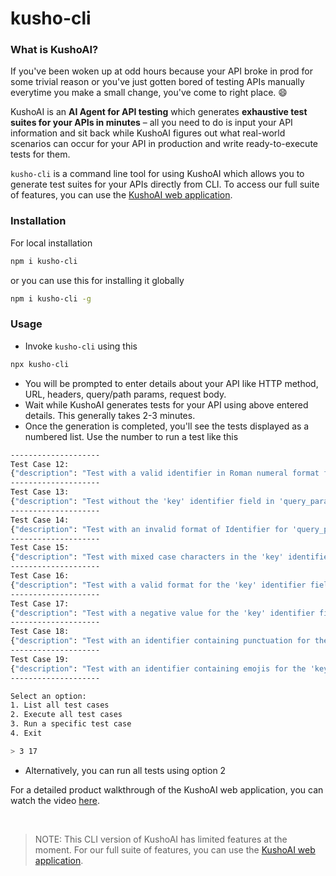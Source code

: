 # kusho-cli

### What is KushoAI?

If you've been woken up at odd hours because your API broke in prod for some trivial reason or you've just gotten bored of testing APIs manually everytime you make a small change, you've come to right place. :smile:

KushoAI is an **AI Agent for API testing** which generates **exhaustive test suites for your APIs in minutes** – all you need to do is input your API information and sit back while KushoAI figures out what real-world scenarios can occur for your API in production and write ready-to-execute tests for them.

`kusho-cli` is a command line tool for using KushoAI which allows you to generate test suites for your APIs directly from CLI. To access our full suite of features, you can use the [KushoAI web application](https://kusho.ai).

### Installation

For local installation
```bash
npm i kusho-cli
```

or you can use this for installing it globally
```bash
npm i kusho-cli -g
```

### Usage

- Invoke `kusho-cli` using this
```bash
npx kusho-cli
```
- You will be prompted to enter details about your API like HTTP method, URL, headers, query/path params, request body.
- Wait while KushoAI generates tests for your API using above entered details. This generally takes 2-3 minutes.
- Once the generation is completed, you'll see the tests displayed as a numbered list. Use the number to run a test like this
```bash
--------------------
Test Case 12:
{"description": "Test with a valid identifier in Roman numeral format for 'query_params.key'", "request": {"method": "get", "url": "https://localhost:8080/hello", "api_desc": "", "headers": {}, "path_params": {}, "query_params": {"key": "V"}, "json_body": {}}, "categories": ["Other"], "types": ["Business Logic"], "fields": ["query_params.key"], "uuid": "f01a9524-14d1-41df-9b9b-dc6a039d0e03", "test_suite_id": 19019}
--------------------
Test Case 13:
{"description": "Test without the 'key' identifier field in 'query_params'", "request": {"method": "get", "url": "https://localhost:8080/hello", "api_desc": "", "headers": {}, "path_params": {}, "query_params": {"key": ""}, "json_body": {}}, "categories": ["Other"], "types": ["Business Logic"], "fields": ["query_params.key"], "uuid": "77061233-4e70-40df-9fbd-a5abac5bce85", "test_suite_id": 19019}
--------------------
Test Case 14:
{"description": "Test with an invalid format of Identifier for 'query_params.key'", "request": {"method": "get", "url": "https://localhost:8080/hello", "api_desc": "", "headers": {}, "path_params": {}, "query_params": {"key": "invalidFormat"}, "json_body": {}}, "categories": ["Other"], "types": ["Business Logic"], "fields": ["query_params.key"], "uuid": "c6828701-d441-4560-81bb-55d6395ba6b2", "test_suite_id": 19019}
--------------------
Test Case 15:
{"description": "Test with mixed case characters in the 'key' identifier field in 'query_params'", "request": {"method": "get", "url": "https://localhost:8080/hello", "api_desc": "", "headers": {}, "path_params": {}, "query_params": {"key": "mIxEdCaSe"}, "json_body": {}}, "categories": ["Other"], "types": ["Business Logic"], "fields": ["query_params.key"], "uuid": "cd9c2587-0826-408e-a7e9-65286c627481", "test_suite_id": 19019}
--------------------
Test Case 16:
{"description": "Test with a valid format for the 'key' identifier field in 'query_params'", "request": {"method": "get", "url": "https://localhost:8080/hello", "api_desc": "", "headers": {}, "path_params": {}, "query_params": {"key": "validIdentifier"}, "json_body": {}}, "categories": ["Other"], "types": ["Business Logic"], "fields": ["query_params.key"], "uuid": "a946b37a-f183-432f-89ec-f31203a1cac3", "test_suite_id": 19019}
--------------------
Test Case 17:
{"description": "Test with a negative value for the 'key' identifier field in 'query_params'", "request": {"method": "get", "url": "https://localhost:8080/hello", "api_desc": "", "headers": {}, "path_params": {}, "query_params": {"key": -123}, "json_body": {}}, "categories": ["Other"], "types": ["Business Logic"], "fields": ["query_params.key"], "uuid": "06b3c5f0-f7d7-49ee-bed3-3a130a7940d3", "test_suite_id": 19019}
--------------------
Test Case 18:
{"description": "Test with an identifier containing punctuation for the 'key' identifier field in 'query_params'", "request": {"method": "get", "url": "https://localhost:8080/hello", "api_desc": "", "headers": {}, "path_params": {}, "query_params": {"key": "punct;uation"}, "json_body": {}}, "categories": ["Other"], "types": ["Business Logic"], "fields": ["query_params.key"], "uuid": "efb5fb98-da95-487c-8516-3c18d5900072", "test_suite_id": 19019}
--------------------
Test Case 19:
{"description": "Test with an identifier containing emojis for the 'key' identifier field in 'query_params'", "request": {"method": "get", "url": "https://localhost:8080/hello", "api_desc": "", "headers": {}, "path_params": {}, "query_params": {"key": "emojis\ud83d\ude00"}, "json_body": {}}, "categories": ["Other"], "types": ["Business Logic"], "fields": ["query_params.key"], "uuid": "6021f63a-0192-4e2d-9410-c2c56f2b6732", "test_suite_id": 19019}
--------------------

Select an option:
1. List all test cases
2. Execute all test cases
3. Run a specific test case
4. Exit

> 3 17
```
- Alternatively, you can run all tests using option 2   


For a detailed product walkthrough of the KushoAI web application, you can watch the video [here](https://www.youtube.com/watch?v=4z4pI5N0_7o).

<br>

> NOTE: This CLI version of KushoAI has limited features at the moment. For our full suite of features, you can use the [KushoAI web application](https://kusho.ai). 

